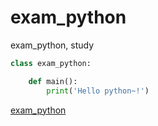 # exam_python
exam_python, study

```python
class exam_python:

    def main():
        print('Hello python~!')
```

[exam_python](https://github.com/d1nsol/exam_python)